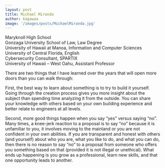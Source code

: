```yaml
---
layout: post
title: Michael Miranda
author: kagawaa
image: '/images/posts/MichaelMiranda.jpg'
---
```


Maryknoll High School  
Gonzaga University School of Law, Law Degree  
University of Hawaii at Manoa, Information and Computer Sciences  
University of Central Florida, English  
Cybersecurity Consultant, SPARTIX  
University of Hawaii – West Oahu, Assistant Professor  

There are two things that I have learned over the years that will open more doors than you can walk through:

First, the best way to learn about something is to try to build it yourself.  Going through the creation process gives you more insight about the subject than spending time analyzing it from the outside.  You can share your knowledge with others based on your own building experience and better relate to engineers at all levels.

Second, more good things happen when you say “yes” versus saying “no”.  Many times, a knee-jerk reaction to a proposal is to say “no” because it is unfamiliar to you, it involves moving to the mainland or you are not confident in your own abilities.  If you are transparent and honest with others (and yourself) about who you are, what you like to do, and what you can do, then there is no reason to say “no” to a proposal from someone who offers you something based on that (provided it is not illegal or unethical).  What ends up happening is you grow as a professional, learn new skills, and that one opportunity leads to another.
